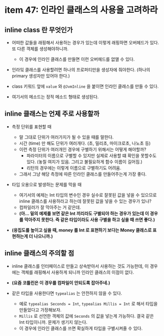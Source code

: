 # item 47: 인라인 클래스의 사용을 고려하라

## inline class 란 무엇인가 

- 어떠한 값들을 래핑해서 사용하는 경우가 있는데 이렇게 래핑하면 오버헤드가 있다. 또 다른 객체를 생성해야하니까. 
  
  - 이 경우에 인라인 클래스를 만들면 이런 오버헤드를 없앨 수 있다.

- 인라잌 클래스를 사용할려면 하나의 프로퍼티만을 생성자에 줘야한다. (하나의 primary 생성자만 있어야 한다.)

- class 키워드 앞에 `value` 와 `@JvmInline` 을 붙이면 인라인 클래스를 만들 수 있다. 

- 여기서의 메소드는 정적 메소드 형태로 생성된다. 

## inline 클래스는 언제 주로 사용할까 

- 측정 단위를 표현할 때 

  - 말 그대로 단위가 여러가지가 될 수 있을 때를 말한다. 
  - 시간 (time) 만 해도 단위가 여러개다. (초, 밀리초, 마이크로초, 나노초 등)
  - 이런 측정 단위가 여러개인 경우에 구별하기 위해서는 어떻게 해야할까?
    - 파라미터의 이름으로 구별할 수 있지만 실제로 사용할 떄 확인을 못할수도 있다. (놓칠 여지가 있음. 그리고 불필요하게 함수 이름이 길어짐.)
    - 리턴의 경우에는 이렇게 이름으로 구별하기도 어려움. 
  - 그래서 그냥 해당 측정에 따른 인라인 클래스를 만들어주는게 가장 좋다. 

- 타입 오용으로 발생하는 문제를 막을 때  

  - 여기서의 예제는 Int 타입의 변수인 경우 실수로 잘못된 값을 넣을 수 있으므로 inline 클래스를 사용하라고 하는데 잘못된 값을 넣을 수 있는 경우가 있나? 
  - 컴파일러가 잘 막아주는 거 같은데.
  - **(아... 밑의 예제를 보면 같은 Int 끼리라도 구별되야 하는 경우가 있는데 이 경우를 막아주지 못한다. 즉 같은 타입이라도 사용 구별을 하고 싶을 때 쓰면 좋다.)**

- **(응집도를 높이고 싶을 때, money 를 Int 로 표현하기 보다는 Money 클래스로 표현하는게 더 나으니까.)**

## inline 클래스의 주의할 점 

- inline 클래스를 인터페이스로 만들고 상속받아서 사용하는 것도 가능한데, 이 경우에는 객체를 래핑해서 사용하게 되니까 인라인 클래스의 이점이 없다.

- **(요즘 코틀린은 이 경우를 컴파일이 안되도록 잡아주네.)**

- 같은 타입을 사용한다면 `typealias` 는 안전하지 않을 수 있다. 

  - 예로 `typealias Seconds = Int`, `typealias Millis = Int` 로 해서 타입을 만들었다고 가정해보자.
  - `Millis` 로 선언한 객체의 값에 `Seconds` 의 값을 넣는게 가능하다. 결국 같은 Int 타입이니까. 문제가 생기지 않는다. 
  - 이 경우에 인라인 클래스를 쓰면 확실하게 타입을 구별시켜줄 수 있다. 
